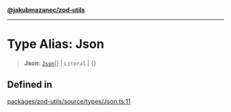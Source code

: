 [**@jakubmazanec/zod-utils**](../README.md)

---

# Type Alias: Json

> **Json**: [`Json`](Json.md)[] \| `Literal` \| \{\}

## Defined in

[packages/zod-utils/source/types/Json.ts:11](https://github.com/jakubmazanec/tools/blob/a9765e3de8390a6e57bec51efaeb411fbd7881ab/packages/zod-utils/source/types/Json.ts#L11)
